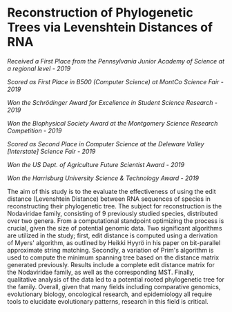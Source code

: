 # Reconstruction of Phylogenetic Trees via Levenshtein Distances of RNA

*Received a First Place from the Pennsylvania Junior Academy of Science at a regional level - 2019*

*Scored as First Place in B500 (Computer Science) at MontCo Science Fair - 2019*

*Won the Schrödinger Award for Excellence in Student Science Research - 2019*

*Won the Biophysical Society Award at the Montgomery Science Research Competition - 2019* 

*Scored as Second Place in Computer Science at the Deleware Valley [Interstate] Science Fair - 2019*

*Won the US Dept. of Agriculture Future Scientist Award - 2019*

*Won the Harrisburg University Science & Technology Award - 2019*

The aim of this study is to the evaluate the effectiveness of using the edit distance (Levenshtein Distance) between RNA sequences of species in reconstructing their phylogenetic tree. The subject for reconstruction is the Nodaviridae family, consisting of 9 previously studied species, distributed over two genera. From a computational standpoint optimizing the process is crucial, given the size of potential genomic data. Two significant algorithms are utilized in the study; first, edit distance is computed using a derivation of Myers' algorithm, as outlined by Heikki Hyyrö in his paper on bit-parallel approximate string matching. Secondly, a variation of Prim's algorithm is used to compute the minimum spanning tree based on the distance matrix generated previously. Results include a complete edit distance matrix for the Nodaviridae family, as well as the corresponding MST. Finally, qualitative analysis of the data led to a potential rooted phylogenetic tree for the family. Overall, given that many fields including comparative genomics, evolutionary biology, oncological research, and epidemiology all require tools to elucidate evolutionary patterns, research in this field is critical. ​
